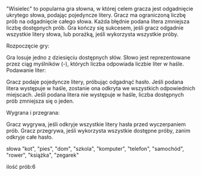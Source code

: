 
"Wisielec" to popularna gra słowna, w której celem gracza jest odgadnięcie ukrytego słowa, podając pojedyncze litery. Gracz ma ograniczoną liczbę prób na odgadnięcie całego słowa. Każda błędnie podana litera zmniejsza liczbę dostępnych prób. Gra kończy się sukcesem, jeśli gracz odgadnie wszystkie litery słowa, lub porażką, jeśli wykorzysta wszystkie próby.

Rozpoczęcie gry:

Gra losuje jedno z dziesięciu dostępnych słów.
Słowo jest reprezentowane przez ciąg myślników (-), których liczba odpowiada liczbie liter w haśle.
Podawanie liter:

Gracz podaje pojedyncze litery, próbując odgadnąć hasło.
Jeśli podana litera występuje w haśle, zostanie ona odkryta we wszystkich odpowiednich miejscach.
Jeśli podana litera nie występuje w haśle, liczba dostępnych prób zmniejsza się o jeden.

Wygrana i przegrana:

Gracz wygrywa, jeśli odkryje wszystkie litery hasła przed wyczerpaniem prób.
Gracz przegrywa, jeśli wykorzysta wszystkie dostępne próby, zanim odkryje całe hasło.


słowa "kot", "pies", "dom", "szkola", "komputer", "telefon", "samochód", "rower", "książka", "zegarek"



ilość prób:6
